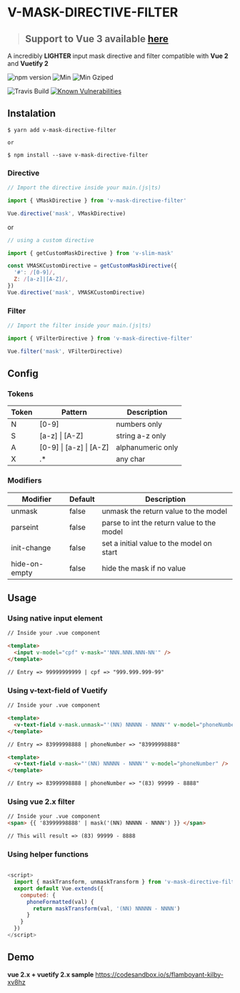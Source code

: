 # V-MASK-DIRECTIVE-FILTER

> ## Support to **Vue 3** available [here](https://github.com/claudivanfilho/v-slim-mask)

A incredibly **LIGHTER** input mask directive and filter compatible with **Vue 2** and **Vuetify 2**

<!-- ![github start](https://badgen.net/github/stars/claudivanfilho/v-mask-directive-filter) -->

![npm version](https://badgen.net/npm/v/v-mask-directive-filter)
![Min](https://badgen.net/bundlephobia/min/v-mask-directive-filter)
![Min Gziped](https://badgen.net/bundlephobia/minzip/v-mask-directive-filter)

![Travis Build](https://travis-ci.org/claudivanfilho/v-mask-directive-filter.svg?branch=master)
[![Known Vulnerabilities](https://snyk.io/test/github/claudivanfilho/v-mask-directive-filter/badge.svg?targetFile=package.json)](https://snyk.io/test/github/claudivanfilho/v-mask-directive-filter?targetFile=package.json)

## Instalation

```shell
$ yarn add v-mask-directive-filter

or

$ npm install --save v-mask-directive-filter
```

### Directive

```javascript
// Import the directive inside your main.(js|ts)

import { VMaskDirective } from 'v-mask-directive-filter'

Vue.directive('mask', VMaskDirective)
```

or

```javascript
// using a custom directive

import { getCustomMaskDirective } from 'v-slim-mask'

const VMASKCustomDirective = getCustomMaskDirective({
  '#': /[0-9]/,
  Z: /[a-z]|[A-Z]/,
})
Vue.directive('mask', VMASKCustomDirective)
```

### Filter

```javascript
// Import the filter inside your main.(js|ts)

import { VFilterDirective } from 'v-mask-directive-filter'

Vue.filter('mask', VFilterDirective)
```

## Config

### Tokens

| Token | Pattern                 | Description       |
| ----- | ----------------------- | ----------------- |
| N     | [0-9]                   | numbers only      |
| S     | [a-z] \| [A-Z]          | string a-z only   |
| A     | [0-9] \| [a-z] \| [A-Z] | alphanumeric only |
| X     | .\*                     | any char          |

### Modifiers

| Modifier      | Default | Description                                |
| ------------- | ------- | ------------------------------------------ |
| unmask        | false   | unmask the return value to the model       |
| parseint      | false   | parse to int the return value to the model |
| init-change   | false   | set a initial value to the model on start  |
| hide-on-empty | false   | hide the mask if no value                  |

## Usage

### Using native input element

```html
// Inside your .vue component

<template>
  <input v-model="cpf" v-mask="'NNN.NNN.NNN-NN'" />
</template>

// Entry => 99999999999 | cpf => "999.999.999-99"
```

### Using v-text-field of Vuetify

```html
// Inside your .vue component

<template>
  <v-text-field v-mask.unmask="'(NN) NNNNN - NNNN'" v-model="phoneNumber" />
</template>

// Entry => 83999998888 | phoneNumber => "83999998888"

<template>
  <v-text-field v-mask="'(NN) NNNNN - NNNN'" v-model="phoneNumber" />
</template>

// Entry => 83999998888 | phoneNumber => "(83) 99999 - 8888"
```

### Using vue 2.x filter

```html
// Inside your .vue component
<span> {{ '83999998888' | mask('(NN) NNNNN - NNNN') }} </span>

// This will result => (83) 99999 - 8888
```

### Using helper functions

```javascript

<script>
  import { maskTransform, unmaskTransform } from 'v-mask-directive-filter'
  export default Vue.extends({
    computed: {
      phoneFormatted(val) {
        return maskTransform(val, '(NN) NNNNN - NNNN')
      }
    }
  })
</script>

```

## Demo

**vue 2.x + vuetify 2.x sample**
https://codesandbox.io/s/flamboyant-kilby-xv8hz
